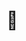 # 👋
 <!--
# Zhaodong Lyu
### Hi there 

     I am learning edge AI for the embedded and eFPGA acceleration.
     I am looking for a 24 fall PhD position in edge AI or something like customized circuit.
### 📝 Project
     
### 📄 Publication
>  
### 📫 How to reach me
 
 
 
 
 
 --> 



<!--
**ZHAODONG-LYU/zhaodong-lyu** is a ✨ _special_ ✨ repository because its `README.md` (this file) appears on your GitHub profile.

Here are some ideas to get you started:

- 🔭 I’m currently working on ...
- 🌱 I’m currently learning ...
- 👯 I’m looking to collaborate on ...
- 🤔 I’m looking for help with ...
- 💬 Ask me about ...
- 📫 How to reach me: ...
- 😄 Pronouns: ...
- ⚡ Fun fact: ...
-->
